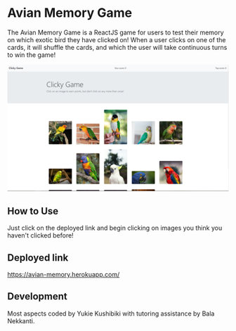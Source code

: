 # Avian Memory Game

The Avian Memory Game is a ReactJS game for users to test their memory on which exotic bird they have clicked on! When a user clicks on one of the cards, it will shuffle the cards, and which the user will take continuous turns to win the game!

![Clicky game image](/public/clickygame.png)

## How to Use

Just click on the deployed link and begin clicking on images you think you haven't clicked before!

## Deployed link

https://avian-memory.herokuapp.com/

## Development

Most aspects coded by Yukie Kushibiki with tutoring assistance by Bala Nekkanti.
